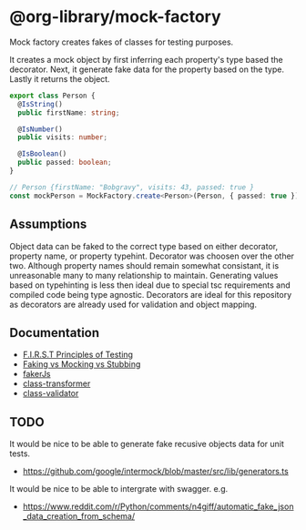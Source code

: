 # @org-library/mock-factory

Mock factory creates fakes of classes for testing purposes.

It creates a mock object by first inferring each property's type based the
decorator. Next, it generate fake data for the property based on the type.
Lastly it returns the object.

```typescript
export class Person {
  @IsString()
  public firstName: string;

  @IsNumber()
  public visits: number;

  @IsBoolean()
  public passed: boolean;
}

// Person {firstName: "Bobgravy", visits: 43, passed: true }
const mockPerson = MockFactory.create<Person>(Person, { passed: true });
```

## Assumptions

Object data can be faked to the correct type based on either decorator, property
name, or property typehint. Decorator was choosen over the other two. Although
property names should remain somewhat consistant, it is unreasonable many to
many relationship to maintain. Generating values based on typehinting is less
then ideal due to special tsc requirements and compiled code being type
agnostic. Decorators are ideal for this repository as decorators are already
used for validation and object mapping.

## Documentation

- [F.I.R.S.T Principles of Testing](https://medium.com/@tasdikrahman/f-i-r-s-t-principles-of-testing-1a497acda8d6>6)
- [Faking vs Mocking vs Stubbing](https://www.educative.io/answers/what-is-faking-vs-mocking-vs-stubbinghttps://www.educative.io/answers/what-is-faking-vs-mocking-vs-stubbing)
- [fakerJs](https://fakerjs.dev/api/date.html#date)
- [class-transformer](https://github.com/typestack/class-transformer/tree/master)
- [class-validator](https://github.com/typestack/class-validator)

## TODO

It would be nice to be able to generate fake recusive objects data for unit
tests.

- <https://github.com/google/intermock/blob/master/src/lib/generators.ts>

It would be nice to be able to intergrate with swagger. e.g.

- <https://www.reddit.com/r/Python/comments/n4giff/automatic_fake_json_data_creation_from_schema/>
